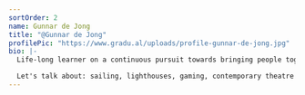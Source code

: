 ```yaml
---
sortOrder: 2
name: Gunnar de Jong
title: "@Gunnar de Jong"
profilePic: "https://www.gradu.al/uploads/profile-gunnar-de-jong.jpg"
bio: |-
  Life-long learner on a continuous pursuit towards bringing people together across disciplines. As an actor and theater maker I have experimented extensively with ensemble driven work, audience participation and ways to co-design devised immersive experiences. Gradual allows me to bring that playful energy into an even broader range of communities and learn from people like you!

  Let's talk about: sailing, lighthouses, gaming, contemporary theatre and dance practitioners, acting methodologies, chess, living in NYC, London or Amsterdam.
---
```


